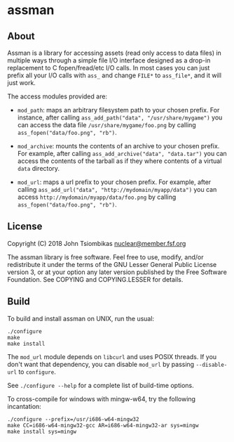 assman
======

About
-----
Assman is a library for accessing assets (read only access to data files) in
multiple ways through a simple file I/O interface designed as a drop-in
replacement to C fopen/fread/etc I/O calls. In most cases you can just prefix
all your I/O calls with `ass_` and change `FILE*` to `ass_file*`, and it will
just work.

The access modules provided are:
 - `mod_path`: maps an arbitrary filesystem path to your chosen prefix. For
   instance, after calling `ass_add_path("data", "/usr/share/mygame")` you can
   access the data file `/usr/share/mygame/foo.png` by calling
   `ass_fopen("data/foo.png", "rb")`.

 - `mod_archive`: mounts the contents of an archive to your chosen prefix. For
   example, after calling `ass_add_archive("data", "data.tar")` you can access
   the contents of the tarball as if they where contents of a virtual `data`
   directory.

 - `mod_url`: maps a url prefix to your chosen prefix. For example, after
   calling `ass_add_url("data", "http://mydomain/myapp/data")` you can access
   `http://mydomain/myapp/data/foo.png` by calling
   `ass_fopen("data/foo.png", "rb")`.

License
-------
Copyright (C) 2018 John Tsiombikas <nuclear@member.fsf.org>

The assman library is free software. Feel free to use, modify, and/or
redistribute it under the terms of the GNU Lesser General Public License
version 3, or at your option any later version published by the Free Software
Foundation. See COPYING and COPYING.LESSER for details.

Build
-----
To build and install assman on UNIX, run the usual:

    ./configure
    make
    make install

The `mod_url` module depends on `libcurl` and uses POSIX threads. If you don't
want that dependency, you can disable `mod_url` by passing `--disable-url` to
`configure`.

See `./configure --help` for a complete list of build-time options.

To cross-compile for windows with mingw-w64, try the following incantation:

    ./configure --prefix=/usr/i686-w64-mingw32
    make CC=i686-w64-mingw32-gcc AR=i686-w64-mingw32-ar sys=mingw
    make install sys=mingw

